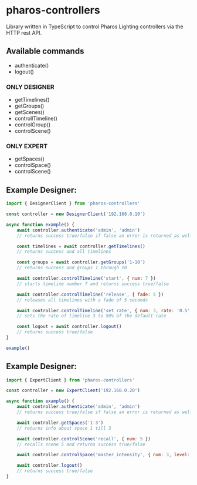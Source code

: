 # pharos-controllers

Library written in TypeScript to control Pharos Lighting controllers via the HTTP rest API.

## Available commands

- authenticate()
- logout()

### ONLY DESIGNER
- getTimelines()
- getGroups()
- getScenes()
- controllTimeline()
- controlGroup()
- controlScene()

### ONLY EXPERT
- getSpaces()
- controlSpace()
- controlScene()

## Example Designer:

```js
import { DesignerClient } from 'pharos-controllers'

const controller = new DesignerClient('192.168.0.10')

async function example() {
	await controller.authenticate('admin', 'admin')
	// returns success true/false if false an error is returned as well

	const timelines = await controller.getTimelines()
	// returns success and all timelines

	const groups = await controller.getGroups('1-10')
	// returns success and groups 1 through 10

	await controller.controlTimeline('start', { num: 7 })
	// starts timeline number 7 and returns success true/false

	await controller.controlTimeline('release', { fade: 5 })
	// releases all timelines with a fade of 5 seconds

	await controller.controlTimeline('set_rate', { num: 3, rate: '0.5' })
	// sets the rate of timeline 3 to 50% of the default rate

	const logout = await controller.logout()
	// returns success true/false
}

example()
```

## Example Designer:

```js
import { ExpertClient } from 'pharos-controllers'

const controller = new ExpertClient('192.168.0.20')

async function example() {
	await controller.authenticate('admin', 'admin')
	// returns success true/false if false an error is returned as well

    await controller.getSpaces('1-3')
	// returns info about space 1 till 3

    await controller.controlScene('recall', { num: 5 })
	// recalls scene 5 and returns success true/false

    await controller.controlSpace('master_intensity', { num: 3, level: 82.3})

	await controller.logout()
	// returns success true/false
}
```